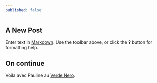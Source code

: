 ```yaml
---
published: false
---
```

## A New Post

Enter text in [Markdown](http://daringfireball.net/projects/markdown/). Use the toolbar above, or click the **?** button for formatting help.

## On continue

Voila avec Pauline au [Verde Nero](https://www.facebook.com/verdenero33/).